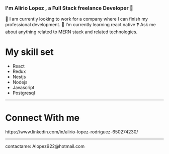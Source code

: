   <img src="https://miro.medium.com/max/1400/1*jB76MLZjiNhGSQQvxm7LSQ.gif" alt="">

### I'm Alirio Lopez , a Full Stack  freelance Developer 👋

🔭 I am currently looking to work for a company where I can finish my professional development.
🌱 I’m currently learning react native
❓ Ask me about anything related to MERN stack and related technologies.






<h1> My skill set</h1>
            <ul> 
            <li>React</li>
            <li>Redux</li>
            <li>Nestjs</li>
            <li>Nodejs</li>
            <li>Javascript</li>
            <li>Postgresql</li>
</ul>
<hr>
<h1>Connect With me</h1>
https://www.linkedin.com/in/alirio-lopez-rodriguez-650274230/
<hr>
contactame: Alopez922@hotmail.com

<!--
**Alopez922/Alopez922** is a ✨ _special_ ✨ repository because its `README.md` (this file) appears on your GitHub profile.

Here are some ideas to get you started:

Im Alirio Lopez , a Full Stack  freelance Developer


- 🔭 I am currently looking to work for a company where I can finish my professional development.
- 🌱 I’m currently learning react native 
- 👯 I’m looking to collaborate on ...
- 🤔 I’m looking for help with ...
- ❓ Ask me about anything related to MERN stack and related technologies


